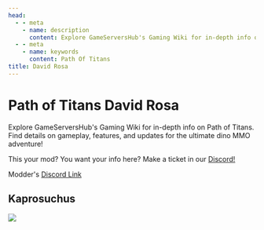 ```yaml
---
head:
  - - meta
    - name: description
      content: Explore GameServersHub's Gaming Wiki for in-depth info on Path of Titans. Find details on gameplay, features, and updates for the ultimate dino MMO adventure! 
  - - meta
    - name: keywords
      content: Path Of Titans
title: David Rosa
---
```


# Path of Titans David Rosa


Explore GameServersHub's Gaming Wiki for in-depth info on Path of Titans. Find details on gameplay, features, and updates for the ultimate dino MMO adventure! 

This your mod? You want your info here? Make a ticket in our [Discord!](https://discord.gg/gsh) 

Modder's [Discord Link](#)

## Kaprosuchus
<a href='./Path-of-Titans-DavidKaproNew' target='_blank'> <img src='https://web-cdn.alderongames.com/files/1081/conversions/DavidRosaKrpo-icon.jpg' /> </a>
